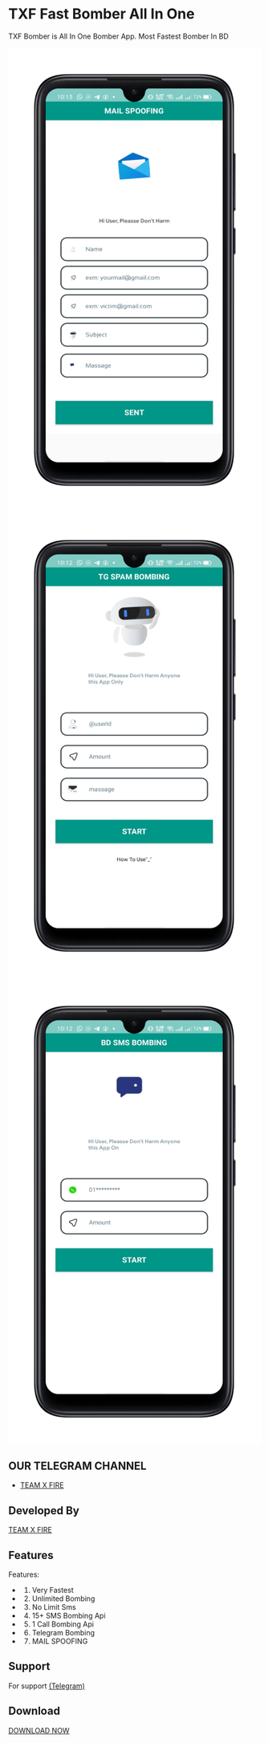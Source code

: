 # TXF Fast Bomber All In One
  TXF Bomber is All In One Bomber  App. Most Fastest Bomber In BD
      
 ![Logo](1675494802259.png) 
 ![Logo](1675494776134.png)
 ![Logo](1675494766334.png) 

  
  
  
  
 ## OUR TELEGRAM CHANNEL
  
 - [TEAM X FIRE](https://t.me/TXF2022) 
  
  
 ## Developed By
  
  
 <a href="https://www.facebook.com/team.x.fire.official">TEAM X FIRE</a> 
  
  
 ## Features 
  
  
  
 Features:  
 - 1) Very Fastest 
 - 2) Unlimited Bombing
 - 3) No Limit Sms
 - 4) 15+ SMS Bombing Api
 - 5) 1 Call Bombing Api
 - 6) Telegram Bombing
 - 7) MAIL SPOOFING 
  
  
  
 ## Support 
  
 For support <a href="https://t.me/teamxfire">(Telegram)</a>
  
  
 ## Download  
 <a href="https://github.com/teamxfire/TXF-AIO-Bomber/raw/main/VX%20SMS%20BOMBER_1.2.apk">DOWNLOAD NOW</a> 
 
